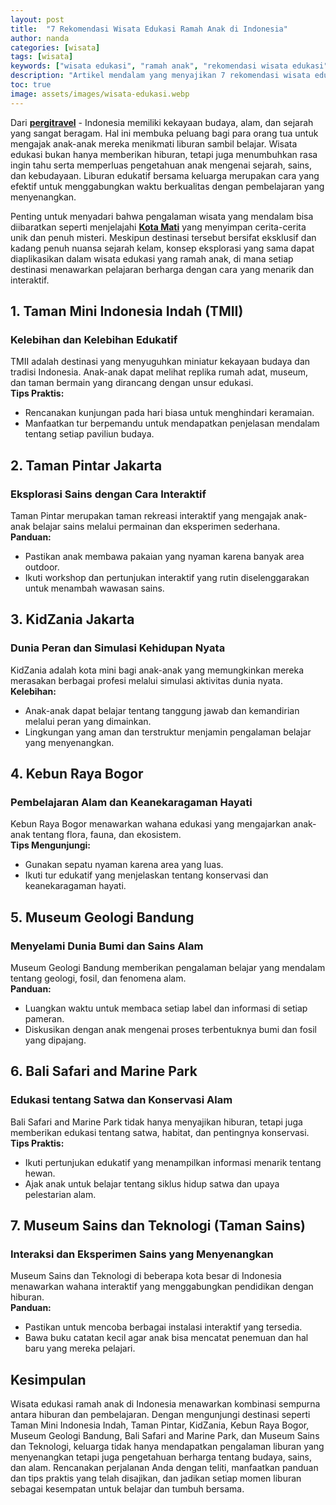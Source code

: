 ```yaml
---
layout: post
title:  "7 Rekomendasi Wisata Edukasi Ramah Anak di Indonesia"
author: nanda
categories: [wisata]
tags: [wisata]
keywords: ["wisata edukasi", "ramah anak", "rekomendasi wisata edukasi", "liburan edukatif", "destinasi keluarga", "Indonesia"]
description: "Artikel mendalam yang menyajikan 7 rekomendasi wisata edukasi ramah anak di Indonesia, lengkap dengan tips, kelebihan, dan panduan praktis untuk liburan edukatif bersama keluarga."
toc: true
image: assets/images/wisata-edukasi.webp
---
```

Dari **[pergitravel](https://pergitravel.id)** - Indonesia memiliki kekayaan budaya, alam, dan sejarah yang sangat beragam. Hal ini membuka peluang bagi para orang tua untuk mengajak anak-anak mereka menikmati liburan sambil belajar. Wisata edukasi bukan hanya memberikan hiburan, tetapi juga menumbuhkan rasa ingin tahu serta memperluas pengetahuan anak mengenai sejarah, sains, dan kebudayaan. Liburan edukatif bersama keluarga merupakan cara yang efektif untuk menggabungkan waktu berkualitas dengan pembelajaran yang menyenangkan.

Penting untuk menyadari bahwa pengalaman wisata yang mendalam bisa diibaratkan seperti menjelajahi **[Kota Mati](https://pergitravel.id/destinasi-tersembunyi/jelajahi-kota-kota-mati-wisata-ke-tempat-yang-ditelan-waktu/)** yang menyimpan cerita-cerita unik dan penuh misteri. Meskipun destinasi tersebut bersifat eksklusif dan kadang penuh nuansa sejarah kelam, konsep eksplorasi yang sama dapat diaplikasikan dalam wisata edukasi yang ramah anak, di mana setiap destinasi menawarkan pelajaran berharga dengan cara yang menarik dan interaktif.

## 1. Taman Mini Indonesia Indah (TMII)

### Kelebihan dan Kelebihan Edukatif
TMII adalah destinasi yang menyuguhkan miniatur kekayaan budaya dan tradisi Indonesia. Anak-anak dapat melihat replika rumah adat, museum, dan taman bermain yang dirancang dengan unsur edukasi.  
**Tips Praktis:**  
- Rencanakan kunjungan pada hari biasa untuk menghindari keramaian.
- Manfaatkan tur berpemandu untuk mendapatkan penjelasan mendalam tentang setiap paviliun budaya.

## 2. Taman Pintar Jakarta

### Eksplorasi Sains dengan Cara Interaktif
Taman Pintar merupakan taman rekreasi interaktif yang mengajak anak-anak belajar sains melalui permainan dan eksperimen sederhana.  
**Panduan:**  
- Pastikan anak membawa pakaian yang nyaman karena banyak area outdoor.
- Ikuti workshop dan pertunjukan interaktif yang rutin diselenggarakan untuk menambah wawasan sains.

## 3. KidZania Jakarta

### Dunia Peran dan Simulasi Kehidupan Nyata
KidZania adalah kota mini bagi anak-anak yang memungkinkan mereka merasakan berbagai profesi melalui simulasi aktivitas dunia nyata.  
**Kelebihan:**  
- Anak-anak dapat belajar tentang tanggung jawab dan kemandirian melalui peran yang dimainkan.
- Lingkungan yang aman dan terstruktur menjamin pengalaman belajar yang menyenangkan.

## 4. Kebun Raya Bogor

### Pembelajaran Alam dan Keanekaragaman Hayati
Kebun Raya Bogor menawarkan wahana edukasi yang mengajarkan anak-anak tentang flora, fauna, dan ekosistem.  
**Tips Mengunjungi:**  
- Gunakan sepatu nyaman karena area yang luas.
- Ikuti tur edukatif yang menjelaskan tentang konservasi dan keanekaragaman hayati.

## 5. Museum Geologi Bandung

### Menyelami Dunia Bumi dan Sains Alam
Museum Geologi Bandung memberikan pengalaman belajar yang mendalam tentang geologi, fosil, dan fenomena alam.  
**Panduan:**  
- Luangkan waktu untuk membaca setiap label dan informasi di setiap pameran.
- Diskusikan dengan anak mengenai proses terbentuknya bumi dan fosil yang dipajang.

## 6. Bali Safari and Marine Park

### Edukasi tentang Satwa dan Konservasi Alam
Bali Safari and Marine Park tidak hanya menyajikan hiburan, tetapi juga memberikan edukasi tentang satwa, habitat, dan pentingnya konservasi.  
**Tips Praktis:**  
- Ikuti pertunjukan edukatif yang menampilkan informasi menarik tentang hewan.
- Ajak anak untuk belajar tentang siklus hidup satwa dan upaya pelestarian alam.

## 7. Museum Sains dan Teknologi (Taman Sains)

### Interaksi dan Eksperimen Sains yang Menyenangkan
Museum Sains dan Teknologi di beberapa kota besar di Indonesia menawarkan wahana interaktif yang menggabungkan pendidikan dengan hiburan.  
**Panduan:**  
- Pastikan untuk mencoba berbagai instalasi interaktif yang tersedia.
- Bawa buku catatan kecil agar anak bisa mencatat penemuan dan hal baru yang mereka pelajari.

## Kesimpulan

Wisata edukasi ramah anak di Indonesia menawarkan kombinasi sempurna antara hiburan dan pembelajaran. Dengan mengunjungi destinasi seperti Taman Mini Indonesia Indah, Taman Pintar, KidZania, Kebun Raya Bogor, Museum Geologi Bandung, Bali Safari and Marine Park, dan Museum Sains dan Teknologi, keluarga tidak hanya mendapatkan pengalaman liburan yang menyenangkan tetapi juga pengetahuan berharga tentang budaya, sains, dan alam. Rencanakan perjalanan Anda dengan teliti, manfaatkan panduan dan tips praktis yang telah disajikan, dan jadikan setiap momen liburan sebagai kesempatan untuk belajar dan tumbuh bersama.
